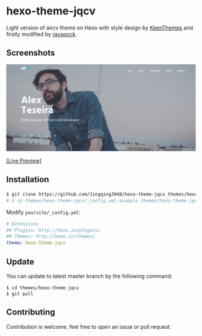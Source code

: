 # hexo-theme-jqcv
Light version of aircv theme on Hexo with style design by [KeenThemes](https://www.keenthemes.com/) and firstly modified by [rayspock](https://github.com/rayspock/hexo-theme-aircv).

## Screenshots
![aircv-screenshots](images/slider.png)

[[Live Preview]](https://rayspock.github.io/hexo-theme-aircv/)

## Installation
```bash
$ git clone https://github.com/Jingqing3948/hexo-theme-jqcv themes/hexo-theme-jqcv
# $ cp themes/hexo-theme-jqcv/_config.yml.example themes/hexo-theme-jqcv/_config.yml
```

Modify `yoursite/_config.yml`:

```yaml
# Extensions
## Plugins: http://hexo.io/plugins/
## Themes: http://hexo.io/themes/
theme: hexo-theme-jqcv
```

## Update
You can update to latest master branch by the following command:

```base
$ cd themes/hexo-theme-jqcv
$ git pull
```

## Contributing
Contribution is welcome, feel free to open an issue or pull request.
